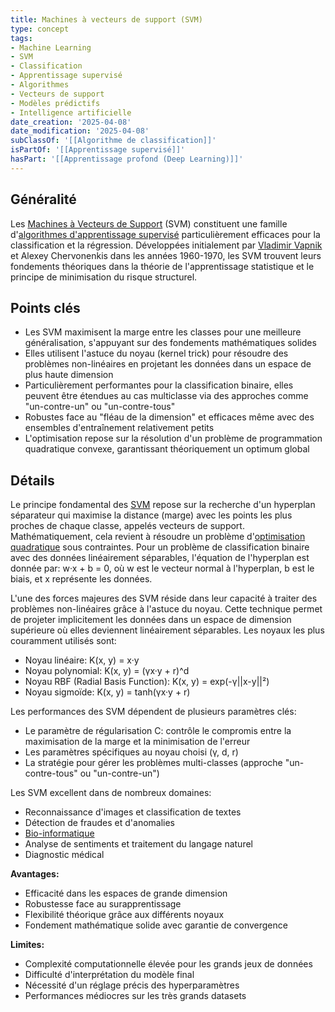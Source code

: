 ```yaml
---
title: Machines à vecteurs de support (SVM)
type: concept
tags:
- Machine Learning
- SVM
- Classification
- Apprentissage supervisé
- Algorithmes
- Vecteurs de support
- Modèles prédictifs
- Intelligence artificielle
date_creation: '2025-04-08'
date_modification: '2025-04-08'
subClassOf: '[[Algorithme de classification]]'
isPartOf: '[[Apprentissage supervisé]]'
hasPart: '[[Apprentissage profond (Deep Learning)]]'
---
```

## Généralité

Les [Machines à Vecteurs de Support](https://fr.wikipedia.org/wiki/Machine_%C3%A0_vecteurs_de_support) (SVM) constituent une famille d'[algorithmes d'apprentissage supervisé](https://fr.wikipedia.org/wiki/Apprentissage_supervisé) particulièrement efficaces pour la classification et la régression. Développées initialement par [Vladimir Vapnik](https://fr.wikipedia.org/wiki/Vladimir_Vapnik) et Alexey Chervonenkis dans les années 1960-1970, les SVM trouvent leurs fondements théoriques dans la théorie de l'apprentissage statistique et le principe de minimisation du risque structurel.

## Points clés

- Les SVM maximisent la marge entre les classes pour une meilleure généralisation, s'appuyant sur des fondements mathématiques solides
- Elles utilisent l'astuce du noyau (kernel trick) pour résoudre des problèmes non-linéaires en projetant les données dans un espace de plus haute dimension
- Particulièrement performantes pour la classification binaire, elles peuvent être étendues au cas multiclasse via des approches comme "un-contre-un" ou "un-contre-tous"
- Robustes face au "fléau de la dimension" et efficaces même avec des ensembles d'entraînement relativement petits
- L'optimisation repose sur la résolution d'un problème de programmation quadratique convexe, garantissant théoriquement un optimum global

## Détails

Le principe fondamental des [SVM](https://fr.wikipedia.org/wiki/Machine_%C3%A0_vecteurs_de_support) repose sur la recherche d'un hyperplan séparateur qui maximise la distance (marge) avec les points les plus proches de chaque classe, appelés vecteurs de support. Mathématiquement, cela revient à résoudre un problème d'[optimisation quadratique](https://fr.wikipedia.org/wiki/Programmation_quadratique) sous contraintes. Pour un problème de classification binaire avec des données linéairement séparables, l'équation de l'hyperplan est donnée par: w·x + b = 0, où w est le vecteur normal à l'hyperplan, b est le biais, et x représente les données.

L'une des forces majeures des SVM réside dans leur capacité à traiter des problèmes non-linéaires grâce à l'astuce du noyau. Cette technique permet de projeter implicitement les données dans un espace de dimension supérieure où elles deviennent linéairement séparables. Les noyaux les plus couramment utilisés sont:
- Noyau linéaire: K(x, y) = x·y
- Noyau polynomial: K(x, y) = (γx·y + r)^d
- Noyau RBF (Radial Basis Function): K(x, y) = exp(-γ||x-y||²)
- Noyau sigmoïde: K(x, y) = tanh(γx·y + r)

Les performances des SVM dépendent de plusieurs paramètres clés:
- Le paramètre de régularisation C: contrôle le compromis entre la maximisation de la marge et la minimisation de l'erreur
- Les paramètres spécifiques au noyau choisi (γ, d, r)
- La stratégie pour gérer les problèmes multi-classes (approche "un-contre-tous" ou "un-contre-un")

Les SVM excellent dans de nombreux domaines:
- Reconnaissance d'images et classification de textes
- Détection de fraudes et d'anomalies
- [Bio-informatique](https://fr.wikipedia.org/wiki/Bio-informatique)
- Analyse de sentiments et traitement du langage naturel
- Diagnostic médical

**Avantages:**
- Efficacité dans les espaces de grande dimension
- Robustesse face au surapprentissage
- Flexibilité théorique grâce aux différents noyaux
- Fondement mathématique solide avec garantie de convergence

**Limites:**
- Complexité computationnelle élevée pour les grands jeux de données
- Difficulté d'interprétation du modèle final
- Nécessité d'un réglage précis des hyperparamètres
- Performances médiocres sur les très grands datasets